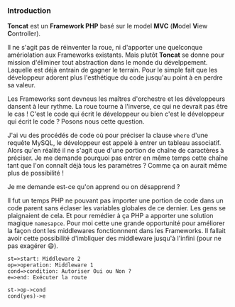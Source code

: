 ### Introduction

**Toncat** est un **Framework PHP** basé sur le model **MVC** (**M**odel **V**iew **C**ontroller).

Il ne s'agit pas de réinventer la roue, ni d'apporter une quelconque amériolation aux Frameworks existants. Mais plutôt **Toncat** se donne pour mission d'éliminer tout abstraction dans le monde du dévelppement. Laquelle est déjà entrain de gagner le terrain. Pour le simple fait que les développeur adorent plus l'esthétique du code jusqu'au point à en perdre sa valeur.

Les Frameworks sont devneus les maîtres d'orchestre et les développeurs dansent à leur rythme. La roue tourne à l'inverse, ce qui ne devrait pas être le cas ! C'est le code qui écrit le développeur ou bien c'est le développeur qui écrit le code ? Posons nous cette question.

J'ai vu des procédés de code où pour préciser la clause `where` d'une requête MySQL, le développeur est appelé à entrer un tableau associatif. Alors qu'en réalité il ne s'agit que d'une portion de chaîne de caractères à préciser. Je me demande pourquoi pas entrer en même temps cette chaîne tant que l'on connaît déjà tous les paramètres ? Comme ça on aurait même plus de possibilité !

Je me demande est-ce qu'on apprend ou on désapprend ?

Il fut un temps PHP ne pouvant pas importer une portion de code dans un code parent sans éclaser les variables globales de ce dernier. Les gens se plaignaient de cela. Et pour remédier à ça PHP a apporter une solution magique `namesapce`. Pour moi cette une grande opportunité pour améliorer la façon dont les middlewares fonctionnnent dans les Frameworks. Il fallait avoir cette possibilité d'imbliquer des middleware jusqu'à l'infini (pour ne pas exagérer :smile:).

```flow;
st=>start: Middleware 2
op=>operation: Middleware 1
cond=>condition: Autoriser Oui ou Non ?
e=>end: Exécuter la route

st->op->cond
cond(yes)->e
```
